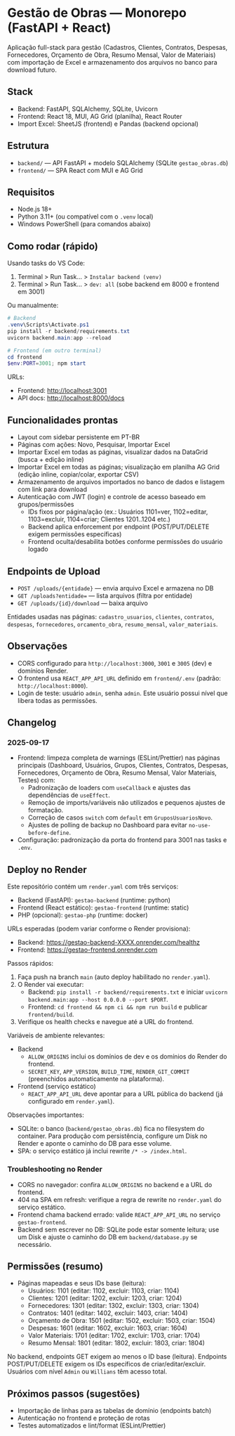 # Gestão de Obras — Monorepo (FastAPI + React)

Aplicação full-stack para gestão (Cadastros, Clientes, Contratos, Despesas, Fornecedores, Orçamento de Obra, Resumo Mensal, Valor de Materiais) com importação de Excel e armazenamento dos arquivos no banco para download futuro.

## Stack

- Backend: FastAPI, SQLAlchemy, SQLite, Uvicorn
- Frontend: React 18, MUI, AG Grid (planilha), React Router
- Import Excel: SheetJS (frontend) e Pandas (backend opcional)

## Estrutura

- `backend/` — API FastAPI + modelo SQLAlchemy (SQLite `gestao_obras.db`)
- `frontend/` — SPA React com MUI e AG Grid

## Requisitos

- Node.js 18+
- Python 3.11+ (ou compatível com o `.venv` local)
- Windows PowerShell (para comandos abaixo)

## Como rodar (rápido)

Usando tasks do VS Code:

1) Terminal > Run Task… > `Instalar backend (venv)`
2) Terminal > Run Task… > `dev: all` (sobe backend em 8000 e frontend em 3001)

Ou manualmente:

```powershell
# Backend
.venv\Scripts\Activate.ps1
pip install -r backend/requirements.txt
uvicorn backend.main:app --reload

# Frontend (em outro terminal)
cd frontend
$env:PORT=3001; npm start
```

URLs:

- Frontend: <http://localhost:3001>
- API docs: <http://localhost:8000/docs>

## Funcionalidades prontas

- Layout com sidebar persistente em PT-BR
- Páginas com ações: Novo, Pesquisar, Importar Excel
- Importar Excel em todas as páginas, visualizar dados na DataGrid (busca + edição inline)
- Importar Excel em todas as páginas; visualização em planilha AG Grid (edição inline, copiar/colar, exportar CSV)
- Armazenamento de arquivos importados no banco de dados e listagem com link para download
- Autenticação com JWT (login) e controle de acesso baseado em grupos/permissões
  - IDs fixos por página/ação (ex.: Usuários 1101=ver, 1102=editar, 1103=excluir, 1104=criar; Clientes 1201..1204 etc.)
  - Backend aplica enforcement por endpoint (POST/PUT/DELETE exigem permissões específicas)
  - Frontend oculta/desabilita botões conforme permissões do usuário logado

## Endpoints de Upload

- `POST /uploads/{entidade}` — envia arquivo Excel e armazena no DB
- `GET /uploads?entidade=` — lista arquivos (filtra por entidade)
- `GET /uploads/{id}/download` — baixa arquivo

Entidades usadas nas páginas: `cadastro_usuarios`, `clientes`, `contratos`, `despesas`, `fornecedores`, `orcamento_obra`, `resumo_mensal`, `valor_materiais`.

## Observações

- CORS configurado para `http://localhost:3000`, `3001` e `3005` (dev) e domínios Render.
- O frontend usa `REACT_APP_API_URL` definido em `frontend/.env` (padrão: `http://localhost:8000`).
- Login de teste: usuário `admin`, senha `admin`. Este usuário possui nível que libera todas as permissões.

## Changelog

### 2025-09-17

- Frontend: limpeza completa de warnings (ESLint/Prettier) nas páginas principais (Dashboard, Usuários, Grupos, Clientes, Contratos, Despesas, Fornecedores, Orçamento de Obra, Resumo Mensal, Valor Materiais, Testes) com:
  - Padronização de loaders com `useCallback` e ajustes das dependências de `useEffect`.
  - Remoção de imports/variáveis não utilizados e pequenos ajustes de formatação.
  - Correção de casos `switch` com `default` em `GruposUsuariosNovo`.
  - Ajustes de polling de backup no Dashboard para evitar `no-use-before-define`.
- Configuração: padronização da porta do frontend para 3001 nas tasks e `.env`.

## Deploy no Render

Este repositório contém um `render.yaml` com três serviços:

- Backend (FastAPI): `gestao-backend` (runtime: python)
- Frontend (React estático): `gestao-frontend` (runtime: static)
- PHP (opcional): `gestao-php` (runtime: docker)

URLs esperadas (podem variar conforme o Render provisiona):

- Backend: <https://gestao-backend-XXXX.onrender.com/healthz>
- Frontend: <https://gestao-frontend.onrender.com>

Passos rápidos:

1) Faça push na branch `main` (auto deploy habilitado no `render.yaml`).
2) O Render vai executar:
   - Backend: `pip install -r backend/requirements.txt` e iniciar `uvicorn backend.main:app --host 0.0.0.0 --port $PORT`.
   - Frontend: `cd frontend && npm ci && npm run build` e publicar `frontend/build`.
3) Verifique os health checks e navegue até a URL do frontend.

Variáveis de ambiente relevantes:

- Backend
  - `ALLOW_ORIGINS` inclui os domínios de dev e os domínios do Render do frontend.
  - `SECRET_KEY`, `APP_VERSION`, `BUILD_TIME`, `RENDER_GIT_COMMIT` (preenchidos automaticamente na plataforma).
- Frontend (serviço estático)
  - `REACT_APP_API_URL` deve apontar para a URL pública do backend (já configurado em `render.yaml`).

Observações importantes:

- SQLite: o banco (`backend/gestao_obras.db`) fica no filesystem do container. Para produção com persistência, configure um Disk no Render e aponte o caminho do DB para esse volume.
- SPA: o serviço estático já inclui rewrite `/* -> /index.html`.

### Troubleshooting no Render

- CORS no navegador: confira `ALLOW_ORIGINS` no backend e a URL do frontend.
- 404 na SPA em refresh: verifique a regra de rewrite no `render.yaml` do serviço estático.
- Frontend chama backend errado: valide `REACT_APP_API_URL` no serviço `gestao-frontend`.
- Backend sem escrever no DB: SQLite pode estar somente leitura; use um Disk e ajuste o caminho do DB em `backend/database.py` se necessário.

## Permissões (resumo)

- Páginas mapeadas e seus IDs base (leitura):
  - Usuários: 1101 (editar: 1102, excluir: 1103, criar: 1104)
  - Clientes: 1201 (editar: 1202, excluir: 1203, criar: 1204)
  - Fornecedores: 1301 (editar: 1302, excluir: 1303, criar: 1304)
  - Contratos: 1401 (editar: 1402, excluir: 1403, criar: 1404)
  - Orçamento de Obra: 1501 (editar: 1502, excluir: 1503, criar: 1504)
  - Despesas: 1601 (editar: 1602, excluir: 1603, criar: 1604)
  - Valor Materiais: 1701 (editar: 1702, excluir: 1703, criar: 1704)
  - Resumo Mensal: 1801 (editar: 1802, excluir: 1803, criar: 1804)

No backend, endpoints GET exigem ao menos o ID base (leitura). Endpoints POST/PUT/DELETE exigem os IDs específicos de criar/editar/excluir. Usuários com nível `Admin` ou `Willians` têm acesso total.

## Próximos passos (sugestões)

- Importação de linhas para as tabelas de domínio (endpoints batch)
- Autenticação no frontend e proteção de rotas
- Testes automatizados e lint/format (ESLint/Prettier)
